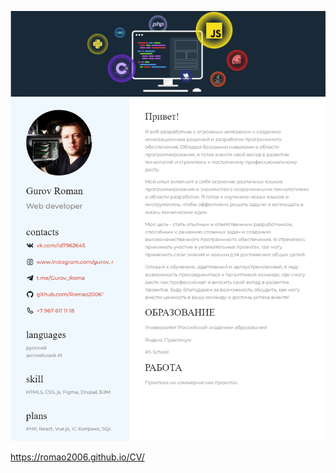 ![Image alt](https://github.com//Romao2006/CV/blob/main/image/Резюме.png)

https://romao2006.github.io/CV/
